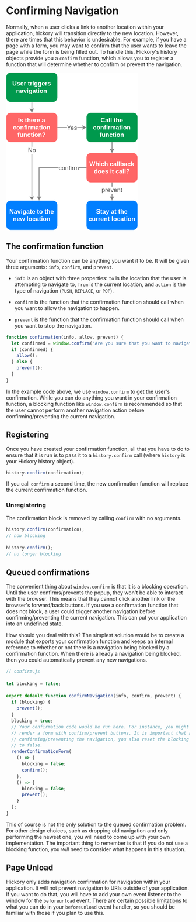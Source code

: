 # Confirming Navigation

Normally, when a user clicks a link to another location within your application, hickory will transition directly to the new location. However, there are times that this behavior is undesirable. For example, if you have a page with a form, you may want to confirm that the user wants to leave the page while the form is being filled out. To handle this, Hickory's history objects provide you a `confirm` function, which allows you to register a function that will determine whether to confirm or prevent the navigation.

<img src='../../static/Confirmation-Flow.png' />

## The confirmation function

Your confirmation function can be anything you want it to be. It will be given three arguments: `info`, `confirm`, and `prevent`.

- `info` is an object with three properties: `to` is the location that the user is attempting to navigate to, `from` is the current location, and `action` is the type of navigation (`PUSH`, `REPLACE`, or `POP`).

- `confirm` is the function that the confirmation function should call when you want to allow the navigation to happen.

- `prevent` is the function that the confirmation function should call when you want to stop the navigation.

```js
function confirmation(info, allow, prevent) {
  let confirmed = window.confirm("Are you sure that you want to navigate?");
  if (confirmed) {
    allow();
  } else {
    prevent();
  }
}
```

In the example code above, we use `window.confirm` to get the user's confirmation. While you can do anything you want in your confirmation function, a blocking function like `window.confirm` is recommended so that the user cannot perform another navigation action before confirming/preventing the current navigation.

## Registering

Once you have created your confirmation function, all that you have to do to ensure that it is run is to pass it to a `history.confirm` call (where `history` is your Hickory history object).

```js
history.confirm(confirmation);
```

If you call `confirm` a second time, the new confirmation function will replace the current confirmation function.

### Unregistering

The confirmation block is removed by calling `confirm` with no arguments.

```js
history.confirm(confirmation);
// now blocking

history.confirm();
// no longer blocking
```

## Queued confirmations

The convenient thing about `window.confirm` is that it is a blocking operation. Until the user confirms/prevents the popup, they won't be able to interact with the browser. This means that they cannot click another link or the browser's forward/back buttons. If you use a confirmation function that does not block, a user could trigger another navigation before confirming/preventing the current navigation. This can put your application into an undefined state.

How should you deal with this? The simplest solution would be to create a module that exports your confirmation function and keeps an internal reference to whether or not there is a navigation being blocked by a confirmation function. When there is already a navigation being blocked, then you could automatically prevent any new navigations.

```js
// confirm.js

let blocking = false;

export default function confirmNavigation(info, confirm, prevent) {
  if (blocking) {
    prevent();
  }
  blocking = true;
  // Your confirmation code would be run here. For instance, you might
  // render a form with confirm/prevent buttons. It is important that after
  // confirming/preventing the navigation, you also reset the blocking variable
  // to false.
  renderConfirmationForm(
    () => {
      blocking = false;
      confirm();
    },
    () => {
      blocking = false;
      prevent();
    }
  );
}
```

This of course is not the only solution to the queued confirmation problem. For other design choices, such as dropping old navigation and only performing the newset one, you will need to come up with your own implementation. The important thing to remember is that if you do not use a blocking function, you _will_ need to consider what happens in this situation.

## Page Unload

Hickory only adds navigation confirmation for navigation within your application. It will not prevent navigation to URIs outside of your application. If you want to do that, you will have to add your own event listener to the window for the `beforeunload` event. There are certain possible [limitations](https://developer.mozilla.org/en-US/docs/Web/API/WindowEventHandlers/onbeforeunload#Notes) to what you can do in your `beforeunload` event handler, so you should be familiar with those if you plan to use this.
